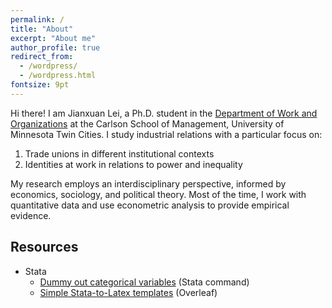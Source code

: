 ```yaml
---
permalink: /
title: "About"
excerpt: "About me"
author_profile: true
redirect_from: 
  - /wordpress/
  - /wordpress.html
fontsize: 9pt
---
```


Hi there! I am Jianxuan Lei, a Ph.D. student in the [Department of Work and Organizations](https://carlsonschool.umn.edu/departments/work-organizations-department) at the Carlson School of Management, University of Minnesota Twin Cities. I study industrial relations with a particular focus on:

1. Trade unions in different institutional contexts
2. Identities at work in relations to power and inequality 
      
My research employs an interdisciplinary perspective, informed by economics, sociology, and political theory. Most of the time, I work with quantitative data and use econometric analysis to provide empirical evidence.

## Resources
* Stata
  * [Dummy out categorical variables](https://jianxuan-lei.github.io/posts/2022/10/dummyout/) (Stata command)
  * [Simple Stata-to-Latex templates](https://www.overleaf.com/read/kfxrxfbqsytm) (Overleaf)
